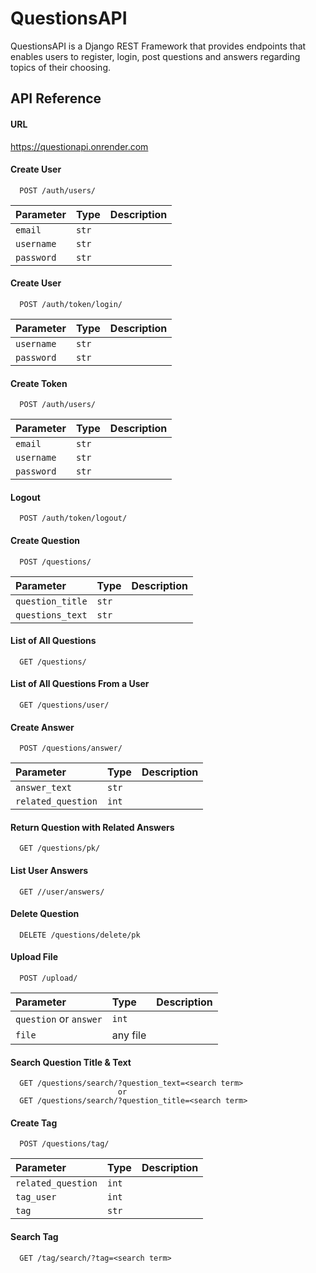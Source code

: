 
# QuestionsAPI

QuestionsAPI is a Django REST Framework that provides endpoints that enables users to register, login, post questions and answers regarding topics of their choosing.


## API Reference

#### URL

https://questionapi.onrender.com

#### Create User

```https://questionapi.onrender.com
  POST /auth/users/
```

| Parameter | Type     | Description                       |
| :-------- | :------- | :-------------------------------- |
| `email`   |`str`     |                                   |
|`username` |`str`     |                                   |
| `password`| `str`    |                                   |

#### Create User

```https://questionapi.onrender.com
  POST /auth/token/login/
```

| Parameter | Type     | Description                       |
| :-------- | :------- | :-------------------------------- |
|`username` |`str`     |                                   |
| `password`| `str`    |                                   |

#### Create Token

```https://questionapi.onrender.com
  POST /auth/users/
```

| Parameter | Type     | Description                       |
| :-------- | :------- | :-------------------------------- |
| `email`   |`str`     |                                   |
|`username` |`str`     |                                   |
| `password`| `str`    |                                   |

#### Logout

```https://questionapi.onrender.com
  POST /auth/token/logout/
```
#### Create Question

```https://questionapi.onrender.com
  POST /questions/
```

| Parameter        | Type     | Description                       |
| :--------        | :------- | :-------------------------------- |
| `question_title` |`str`     |                                   |
|`questions_text`  |`str`     |                                   |

#### List of All Questions

```https://questionapi.onrender.com
  GET /questions/
```

#### List of All Questions From a User

```https://questionapi.onrender.com
  GET /questions/user/
```
#### Create Answer

```https://questionapi.onrender.com
  POST /questions/answer/
```

| Parameter        | Type     | Description                       |
| :--------        | :------- | :-------------------------------- |
| `answer_text`    |`str`     |                                   |
|`related_question`| `int`    |                                   |

#### Return Question with Related Answers

```https://questionapi.onrender.com
  GET /questions/pk/
```

#### List User Answers

```https://questionapi.onrender.com
  GET //user/answers/
```

#### Delete Question

```https://questionapi.onrender.com
  DELETE /questions/delete/pk
```
#### Upload File

```https://questionapi.onrender.com
  POST /upload/
```

| Parameter             | Type     | Description                       |
| :--------             | :------- | :-------------------------------- |
| `question` or `answer`|`int`     |                                   |
|`file`                 | any file |                                   |

#### Search Question Title & Text

```https://questionapi.onrender.com
  GET /questions/search/?question_text=<search term>
                        or
  GET /questions/search/?question_title=<search term>
```
#### Create Tag

```https://questionapi.onrender.com
  POST /questions/tag/
```

| Parameter         | Type     | Description                       |
| :--------         | :------- | :-------------------------------- |
| `related_question`|`int`     |                                   |
| `tag_user`        | `int`    |                                   |
| `tag`             | `str`    |                                   |

#### Search Tag

```https://questionapi.onrender.com
  GET /tag/search/?tag=<search term>